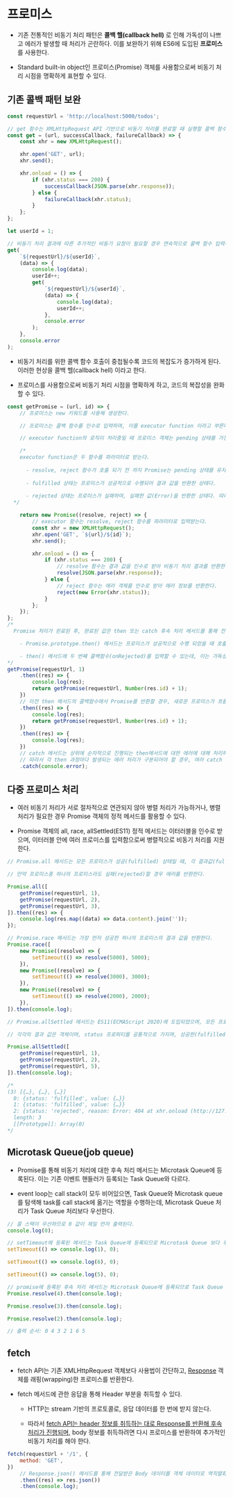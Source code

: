 # 프로미스

- 기존 전통적인 비동기 처리 패턴은 **콜백 헬(callback hell)** 로 인해 가독성이 나쁘고 에러가 발생할 때 처리가 곤란하다. 이를 보완하기 위해 ES6에 도입된 **프로미스** 를 사용한다.

- Standard built-in object인 프로미스(Promise) 객체를 사용함으로써 비동기 처리 시점을 명확하게 표현할 수 있다.

## 기존 콜백 패턴 보완

```js
const requestUrl = 'http://localhost:5000/todos';

// get 함수는 XMLHttpRequest API 기반으로 비동기 처리를 완료할 때 실행할 콜백 함수를 받는다.
const get = (url, successCallback, failureCallback) => {
	const xhr = new XMLHttpRequest();

	xhr.open('GET', url);
	xhr.send();

	xhr.onload = () => {
		if (xhr.status === 200) {
			successCallback(JSON.parse(xhr.response));
		} else {
			failureCallback(xhr.status);
		}
	};
};

let userId = 1;

// 비동기 처리 결과에 따른 추가적인 비동기 요청이 필요할 경우 연속적으로 콜백 함수 입력해야 한다. 이러한 현상을 콜백 헬(callback hell) 이라고 한다.
get(
	`${requestUrl}/${userId}`,
	(data) => {
		console.log(data);
		userId++;
		get(
			`${requestUrl}/${userId}`,
			(data) => {
				console.log(data);
				userId++;
			},
			console.error
		);
	},
	console.error
);
```

- 비동기 처리를 위한 콜백 함수 호출이 중첩될수록 코드의 복잡도가 증가하게 된다. 이러한 현상을 콜백 헬(callback hell) 이라고 한다.

- 프로미스를 사용함으로써 비동기 처리 시점을 명확하게 하고, 코드의 복잡성을 완화할 수 있다.

```js
const getPromise = (url, id) => {
	// 프로미스는 new 키워드를 사용해 생성한다.

	// 프로미스는 콜백 함수를 인수로 입력하며, 이를 executor function 이라고 부른다.

	// executor function의 로직이 처리중일 때 프로미스 객체는 pending 상태를 가진다.

	/* 
    executor function은 두 함수를 파라미터로 받는다.
      
      - resolve, reject 함수가 호출 되기 전 까지 Promise는 pending 상태를 유지했다, resolve 메서드가 호출되면 fulfilled 상태가 되고, reject 메서드가 호출되면 rejected 상태가 된다.
      
      - fulfilled 상태는 프로미스가 성공적으로 수행되어 결과 값을 반환한 상태다.
      
      - rejected 상태는 프로미스가 실패하여, 실패한 값(Error)을 반환한 상태다. 따라서 reject 메서드는 에러 객체를 인수로 입력 받는다.
  */

	return new Promise((resolve, reject) => {
		// executor 함수는 resolve, reject 함수를 파라미터로 입력받는다.
		const xhr = new XMLHttpRequest();
		xhr.open('GET', `${url}/${id}`);
		xhr.send();

		xhr.onload = () => {
			if (xhr.status === 200) {
				// resolve 함수는 결과 값을 인수로 받아 비동기 처리 결과를 반환한다.
				resolve(JSON.parse(xhr.response));
			} else {
				// reject 함수는 에러 객체를 인수로 받아 에러 정보를 반환한다.
				reject(new Error(xhr.status));
			}
		};
	});
};
/*
  Promise 처리가 왼료된 후, 완료된 값은 then 또는 catch 후속 처리 메서드를 통해 전달 받을 수 있다.

    - Promise.prototype.then() 메서드는 프로미스가 성공적으로 수행 되었을 때 호출될 콜백함수를 전달받으며, 결과 값을 파라미터로 받는다.

    - then() 메서드에 두 번째 콜백함수(onRejected)를 입력할 수 있는데, 이는 가독성이 좋지 않아 catch 메서드를 사용해 실패했을 때 결과를 받는다.
*/
getPromise(requestUrl, 1)
	.then((res) => {
		console.log(res);
		return getPromise(requestUrl, Number(res.id) + 1);
	})
	// 이전 then 메서드의 콜백함수에서 Promise를 반환할 경우, 새로운 프로미스가 흐름을 이어받아 연쇄적으로 후속 처리가 가능하다. 이를 Promise Chaining 이라고 한다.
	.then((res) => {
		console.log(res);
		return getPromise(requestUrl, Number(res.id) + 1);
	})
	.then((res) => {
		console.log(res);
	})
	// catch 메서드는 상위에 순차적으로 진행되는 then메서드에 대한 에러에 대해 처리하기 때문에, then 메서드가 catch 메서드보다 뒤에 존재하면 해당 then메서드에 대한 에러 처리가 불가능하다.
	// 따라서 각 then 과정마다 발생되는 에러 처리가 구분되어야 할 경우, 여러 catch 메서드를 중간에 선언하는 방법이 있다.
	.catch(console.error);
```

## 다중 프로미스 처리

- 여러 비동기 처리가 서로 절차적으로 연관되지 않아 병렬 처리가 가능하거나, 병렬 처리가 필요한 경우 Promise 객체의 정적 메서드를 활용할 수 있다.

- Promise 객체의 all, race, allSettled(ES11) 정적 메서드는 이터러블을 인수로 받으며, 이터러블 안에 여러 프로미스를 입력함으로써 병렬적으로 비동기 처리를 지원한다.

```js
// Promise.all 메서드는 모든 프로미스가 성공(fulfilled) 상태일 때, 각 결과값(fulfillment value)을 배열로 넘긴다.

// 만약 프로미스중 하나의 프로미스라도 실패(rejected)할 경우 에러를 반환한다.

Promise.all([
	getPromise(requestUrl, 1),
	getPromise(requestUrl, 2),
	getPromise(requestUrl, 3),
]).then((res) => {
	console.log(res.map((data) => data.content).join(''));
});

// Promise.race 메서드는 가장 먼저 성공한 하나의 프로미스의 결과 값을 반환한다.
Promise.race([
	new Promise((resolve) => {
		setTimeout(() => resolve(5000), 5000);
	}),
	new Promise((resolve) => {
		setTimeout(() => resolve(3000), 3000);
	}),
	new Promise((resolve) => {
		setTimeout(() => resolve(2000), 2000);
	}),
]).then(console.log);

// Promise.allSettled 메서드는 ES11(ECMAScript 2020)에 도입되었으며, 모든 프로미스가 settled 상태, 즉 fulfilled 상태 또는 rejected 상태가 되었을 때 결과 값을 배열로 반환한다.

// 각각의 결과 값은 객체이며, status 프로퍼티를 공통적으로 가지며, 성공한(fulfilled) 프로미스의 결과값을 value 프로퍼티로 가지고, 실패한(rejected) 프로미스의 결과값으로 reason 프로퍼티를 가진다.

Promise.allSettled([
	getPromise(requestUrl, 1),
	getPromise(requestUrl, 2),
	getPromise(requestUrl, 5),
]).then(console.log);

/*
(3) [{…}, {…}, {…}]
  0: {status: 'fulfilled', value: {…}}
  1: {status: 'fulfilled', value: {…}}
  2: {status: 'rejected', reason: Error: 404 at xhr.onload (http://127.0.0.1:5500/prac/prac.js:459:12)}
  length: 3
  [[Prototype]]: Array(0)
*/
```

## Microtask Queue(job queue)

- Promise를 통해 비동기 처리에 대한 후속 처리 메서드는 Microtask Queue에 등록된다. 이는 기존 이벤트 핸들러가 등록되는 Task Queue와 다르다.

- event loop는 call stack이 모두 비어있으면, Task Queue와 Microtask queue를 탐색해 task를 call stack에 옮기는 역할을 수행하는데, Microtask Queue 처리가 Task Queue 처리보다 우선한다.

```js
// 콜 스택이 우선하므로 0 값이 제일 먼저 출력된다.
console.log(0);

// setTimeout에 등록된 메서드는 Task Queue에 등록되므로 Microtask Queue 보다 우선되지 않는다. 따라서 가장 나중에 출력된다.
setTimeout(() => console.log(1), 0);

setTimeout(() => console.log(6), 0);

setTimeout(() => console.log(5), 0);

// promise에 등록된 후속 처리 메서드는 Microtask Queue에 등록되므로 Task Queue 보다 우선되어 먼저 출력 된다.
Promise.resolve(4).then(console.log);

Promise.resolve(3).then(console.log);

Promise.resolve(2).then(console.log);

// 출력 순서: 0 4 3 2 1 6 5
```

## fetch

- fetch API는 기존 XMLHttpRequest 객체보다 사용법이 간단하고, [Response](https://developer.mozilla.org/en-US/docs/Web/API/Response) 객체를 래핑(wrapping)한 프로미스를 반환한다.

- fetch 메서드에 관한 응답을 통해 Header 부분을 취득할 수 있다.

  - HTTP는 stream 기반의 프로토콜로, 응답 데이터를 한 번에 받지 않는다.

  - 따라서 [fetch API는 header 정보를 취득하는 대로 Response를 반환해 후속 처리가 진행되며](https://developer.mozilla.org/en-US/docs/Web/API/Fetch_API#concepts_and_usage), body 정보를 취득하려면 다시 프로미스를 반환하여 추가적인 비동기 처리를 해야 한다.

```js
fetch(requestUrl + '/1', {
	method: 'GET',
})
	// Response.json() 메서드를 통해 전달받은 Body 데이터를 객체 데이터로 역직렬화(deserialization) 한다. 이는 fetch API의 프로미스가 header data만 수신한 상태이며, body 데이터는 완벽히 수신되지 않았기 때문에 추가적인 비동기 처리가 필요하다. 따라서 프로미스를 한 번더 반환한다.
	.then((res) => res.json())
	.then(console.log);
```

